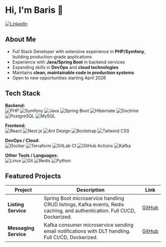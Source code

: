 # Hi, I'm Baris 👋

[![LinkedIn](https://img.shields.io/badge/LinkedIn-0077B5?style=flat-square&logo=linkedin&logoColor=white)](https://www.linkedin.com/in/baris-top-861456165/)

## About Me

- Full Stack Developer with extensive experience in **PHP/Symfony**, building production-grade applications
- Experience with **Java/Spring Boot** in backend services
- Expanding skills in **DevOps** and **cloud technologies**
- Maintains **clean, maintainable code in production systems**
- Open to new opportunities starting April 2026

## Tech Stack

**Backend:**  
![PHP](https://img.shields.io/badge/PHP-777BB4?style=flat-square&logo=php&logoColor=white)
![Symfony](https://img.shields.io/badge/Symfony-000000?style=flat-square&logo=symfony&logoColor=white)
![Java](https://img.shields.io/badge/Java-ED8B00?style=flat-square&logo=java&logoColor=white)
![Spring Boot](https://img.shields.io/badge/Spring%20Boot-6DB33F?style=flat-square&logo=spring&logoColor=white)
![Hibernate](https://img.shields.io/badge/Hibernate-59666C?style=flat-square&logo=hibernate&logoColor=white)
![Doctrine](https://img.shields.io/badge/Doctrine-0C7DB1?style=flat-square&logo=none&logoColor=white)
![PostgreSQL](https://img.shields.io/badge/PostgreSQL-336791?style=flat-square&logo=postgresql&logoColor=white)
![MySQL](https://img.shields.io/badge/MySQL-4479A1?style=flat-square&logo=mysql&logoColor=white)

**Frontend:**  
![React](https://img.shields.io/badge/React-61DAFB?style=flat-square&logo=react&logoColor=black)
![Next.js](https://img.shields.io/badge/Next.js-000000?style=flat-square&logo=nextdotjs&logoColor=white)
![Ant Design](https://img.shields.io/badge/Ant%20Design-0170FE?style=flat-square&logo=antdesign&logoColor=white)
![Bootstrap](https://img.shields.io/badge/Bootstrap-563D7C?style=flat-square&logo=bootstrap&logoColor=white)
![Tailwind CSS](https://img.shields.io/badge/Tailwind-06B6D4?style=flat-square&logo=tailwind-css&logoColor=white)

**DevOps / Cloud:**  
![Docker](https://img.shields.io/badge/Docker-2496ED?style=flat-square&logo=docker&logoColor=white)
![Terraform](https://img.shields.io/badge/Terraform-7B42BC?style=flat-square&logo=terraform&logoColor=white)
![GitLab CI](https://img.shields.io/badge/GitLab%20CI-FCA121?style=flat-square&logo=gitlab&logoColor=white)
![GitHub Actions](https://img.shields.io/badge/GitHub%20Actions-000000?style=flat-square&logo=github&logoColor=white)
![Kafka](https://img.shields.io/badge/Kafka-231F20?style=flat-square&logo=apachekafka&logoColor=white)

**Other Tools / Languages:**  
![Linux](https://img.shields.io/badge/Linux-FCC624?style=flat-square&logo=linux&logoColor=black)
![Git](https://img.shields.io/badge/Git-F05032?style=flat-square&logo=git&logoColor=white)
![Redis](https://img.shields.io/badge/Redis-000000?style=flat-square&logo=redis&logoColor=white)
![Python](https://img.shields.io/badge/Python-3776AB?style=flat-square&logo=python&logoColor=white)

## Featured Projects

| Project               | Description                                                                                                               | Link                                                     |
|-----------------------|---------------------------------------------------------------------------------------------------------------------------|----------------------------------------------------------|
| **Listing Service**   | Spring Boot microservice handling CRUD listings, Kafka events, Redis caching, and authentication. Full CI/CD, Dockerized. | [GitHub](https://github.com/baris1892/listing-service)   |
| **Messaging Service** | Kafka consumer microservice sending email notifications with DLT handling. Full CI/CD, Dockerized.                        | [GitHub](https://github.com/baris1892/messaging-service) |



<!-- counter: https://visitorbadge.io/status?path=https%3A%2F%2Fgithub.com%2Fbaris1892 -->
<img src="https://api.visitorbadge.io/api/visitors?path=https%3A%2F%2Fgithub.com%2Fbaris1892&labelColor=%23ffffff&countColor=%23ffffff&style=flat" width="0" height="0" />  

